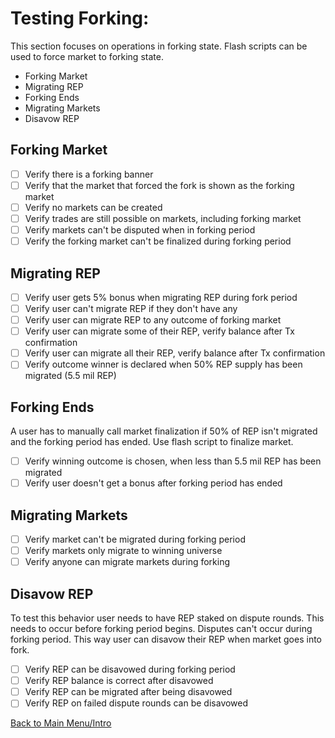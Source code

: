 # Testing Forking:

This section focuses on operations in forking state. Flash scripts can be used to force market to forking state.

  * Forking Market
  * Migrating REP
  * Forking Ends
  * Migrating Markets
  * Disavow REP

## Forking Market

- [ ] Verify there is a forking banner
- [ ] Verify that the market that forced the fork is shown as the forking market
- [ ] Verify no markets can be created
- [ ] Verify trades are still possible on markets, including forking market
- [ ] Verify markets can't be disputed when in forking period
- [ ] Verify the forking market can't be finalized during forking period

## Migrating REP

- [ ] Verify user gets 5% bonus when migrating REP during fork period
- [ ] Verify user can't migrate REP if they don't have any
- [ ] Verify user can migrate REP to any outcome of forking market
- [ ] Verify user can migrate some of their REP, verify balance after Tx confirmation
- [ ] Verify user can migrate all their REP, verify balance after Tx confirmation
- [ ] Verify outcome winner is declared when 50% REP supply has been migrated (5.5 mil REP)

## Forking Ends

A user has to manually call market finalization if 50% of REP isn't migrated and the forking period has ended. Use flash script to finalize market.

- [ ] Verify winning outcome is chosen, when less than 5.5 mil REP has been migrated
- [ ] Verify user doesn't get a bonus after forking period has ended

## Migrating Markets

- [ ] Verify market can't be migrated during forking period
- [ ] Verify markets only migrate to winning universe
- [ ] Verify anyone can migrate markets during forking

## Disavow REP

To test this behavior user needs to have REP staked on dispute rounds. This needs to occur before forking period begins. Disputes can't occur during forking period. This way user can disavow their REP when market goes into fork.

- [ ] Verify REP can be disavowed during forking period
- [ ] Verify REP balance is correct after disavowed
- [ ] Verify REP can be migrated after being disavowed
- [ ] Verify REP on failed dispute rounds can be disavowed

[Back to Main Menu/Intro](https://github.com/AugurProject/augur-walkthrough/)